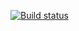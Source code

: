 [![Build status](https://ci.appveyor.com/api/projects/status/0lrkauh7fp7rovvu?svg=true)](https://ci.appveyor.com/project/Olga-Ryzhova/dnd)
